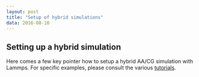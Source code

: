 ```yaml
---
layout: post
title: "Setup of hybrid simulations"
data: 2016-08-10
---
```


## Setting up a hybrid simulation

Here comes a few key pointer how to setup a hybrid AA/CG simulation with Lammps. For specific examples,
please consult the various [tutorials](https://github.com/SGenheden/Elba/tree/master/Hybrid-tutorials).
